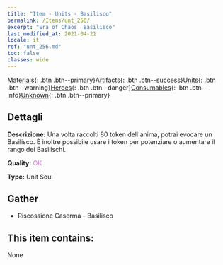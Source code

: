 ```yaml
---
title: "Item - Units - Basilisco"
permalink: /Items/unt_256/
excerpt: "Era of Chaos  Basilisco"
last_modified_at: 2021-04-21
locale: it
ref: "unt_256.md"
toc: false
classes: wide
---
```

 [Materials](/it/Items/){: .btn .btn--primary}[Artifacts](/it/Items/Artifacts/){: .btn .btn--success}[Units](/it/Items/Units/){: .btn .btn--warning}[Heroes](/it/Items/Heroes/){: .btn .btn--danger}[Consumables](/it/Items/Consumables/){: .btn .btn--info}[Unknown](/it/Items/Unknown/){: .btn .btn--primary}

## Dettagli
 **Descrizione:** Una volta raccolti 80 token dell'anima, potrai evocare un Basilisco. È inoltre possibile usare i token per potenziare o aumentare il rango dei Basilischi.

 **Quality:** <span style="color: #DA70D6">OK</span>

 **Type:** Unit Soul

## Gather

*    Riscossione Caserma - Basilisco 

## This item contains:

  None


